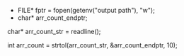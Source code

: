 - FILE* fptr = fopen(getenv("output path"), "w");
- char* arr_count_endptr;

char* arr_count_str = readline();

int arr_count = strtol(arr_count_str, &arr_count_endptr, 10);
